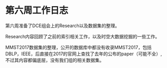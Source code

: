 # 第六周工作日志

第六周准备了DCE组会上的Research以及数据集的整理。

Research内容回顾了之前的索引相关工作，以及时空大数据挖掘的一些工作。

MMST2017数据集的整理，公开的数据库中都没有收录MMST2017，包括DBLP，IEEE，后直接在2017的官网上查找了去年的公布的paper（可能不全）, 不过其内容都偏底层，没有我们组的相关数据集。
